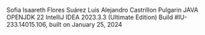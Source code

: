 Sofia Isaareth Flores Suárez
Luis Alejandro Castrillon Pulgarin
JAVA
OPENJDK 22
IntelliJ IDEA 2023.3.3 (Ultimate Edition)
Build #IU-233.14015.106, built on January 25, 2024
